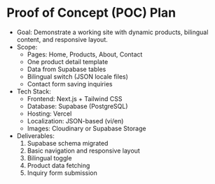 # Proof of Concept (POC) Plan

- Goal: Demonstrate a working site with dynamic products, bilingual content, and responsive layout.
- Scope:
  - Pages: Home, Products, About, Contact
  - One product detail template
  - Data from Supabase tables
  - Bilingual switch (JSON locale files)
  - Contact form saving inquiries
- Tech Stack:
  - Frontend: Next.js + Tailwind CSS
  - Database: Supabase (PostgreSQL)
  - Hosting: Vercel
  - Localization: JSON-based (vi/en)
  - Images: Cloudinary or Supabase Storage
- Deliverables:
  1) Supabase schema migrated
  2) Basic navigation and responsive layout
  3) Bilingual toggle
  4) Product data fetching
  5) Inquiry form submission

